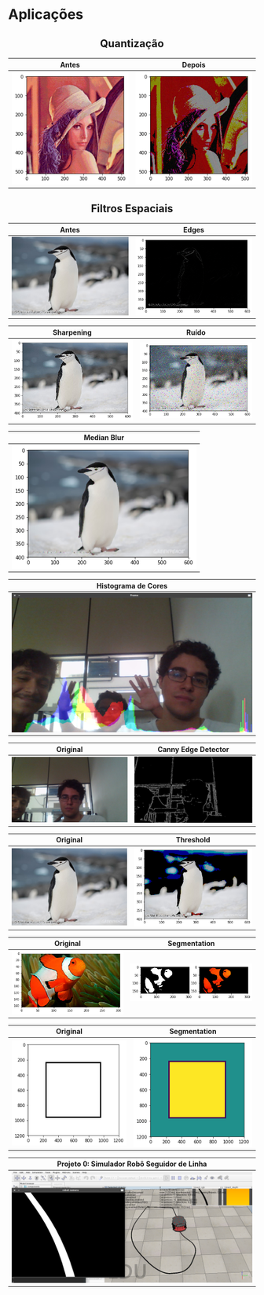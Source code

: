 Aplicações
=============================

## <center> Quantização </center> 

Antes             |  Depois
:-------------------------:|:-------------------------:
![](ReadMeImages/1_1.png) |  ![](ReadMeImages/1_2.png)



## <center> Filtros Espaciais </center> 

Antes             |  Edges
:-------------------------:|:-------------------------:
![](ReadMeImages/2_1.png) |  ![](ReadMeImages/2_2.png) 


Sharpening             |  Ruído
:-------------------------:|:-------------------------:
![](ReadMeImages/2_3.png) |  ![](ReadMeImages/2_4.png) 

Median Blur             |  
:-------------------------:|
![](ReadMeImages/2_5.png) |  


Histograma de Cores         |  
:-------------------------:|
![](ReadMeImages/3_1.png) |  


Original             |  Canny Edge Detector
:-------------------------:|:-------------------------:
![](ReadMeImages/4_1.jpg) |  ![](ReadMeImages/4_2.jpg) 



Original             |  Threshold
:-------------------------:|:-------------------------:
![](ReadMeImages/2_1.png) |  ![](ReadMeImages/5_1.png) 


Original             |  Segmentation
:-------------------------:|:-------------------------:
![](ReadMeImages/6_1.png) |  ![](ReadMeImages/6_2.png) 


Original             |  Segmentation
:-------------------------:|:-------------------------:
![](ReadMeImages/7_1.png) |  ![](ReadMeImages/7_2.png) 

Projeto 0: Simulador Robô Seguidor de Linha     |  
:-------------------------:|
![](ReadMeImages/8_1.png) |  